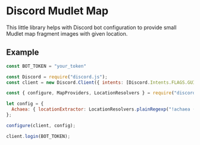 # Discord Mudlet Map

This little library helps with Discord bot configuration to provide small Mudlet map fragment images with given location.

## Example

```js
const BOT_TOKEN = "your_token"

const Discord = require("discord.js");
const client = new Discord.Client({ intents: [Discord.Intents.FLAGS.GUILD_MESSAGES, Discord.Intents.FLAGS.GUILDS] });

const { configure, MapProviders, LocationResolvers } = require("discord-mudlet-map")

let config = {
  Achaea: { locationExtractor: LocationResolvers.plainRegexp("!achaea (\\d+)"), provider: MapProviders.retryingDownloader("https://raw.githubusercontent.com/IRE-Mudlet-Mapping/AchaeaCrowdmap/gh-pages/Map/map", { retries: 5, delay : 10000 }) },
};

configure(client, config);

client.login(BOT_TOKEN);
```
